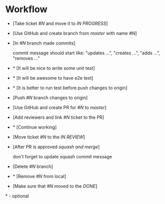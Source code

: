 # Workflow

- [Take ticket *#N* and move it to *IN PROGRESS*]
- [Use GitHub and create branch from *master* with name *#N*]
- [In *#N* branch made commits]

  commit message should start like: "updates ...", "creates ...", "adds ...", "removes ..."

- \* [It will be nice to write some unit test]
- \* [It will be awesome to have e2e test]
- \* [It is better to run test before push changes to origin]

- [Push *#N* branch changes to origin]
- [Use GitHub and create PR for *#N* to *master*]
- [Add reviewers and link *#N* ticket to the PR]
- \* [Continue working]
- [Move ticket *#N* to the *IN REVIEW*]
- [After PR is approved *squash and merge*]

  don't forget to update squash commit message

- [Delete *#N* branch]
- \* [Remove *#N* from local]
- [Make sure that *#N* moved to the *DONE*]

\* - optional
